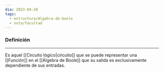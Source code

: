 ```yaml
---
dia: 2023-04-28
tags:
  - estructura/Algebra-de-boole
  - nota/facultad
---
```

### Definición
---
Es aquel [[Circuito lógico|circuito]] que se puede representar una [[Función]] en el [[Álgebra de Boole]] que su salida es exclusivamente dependiente de sus entradas.